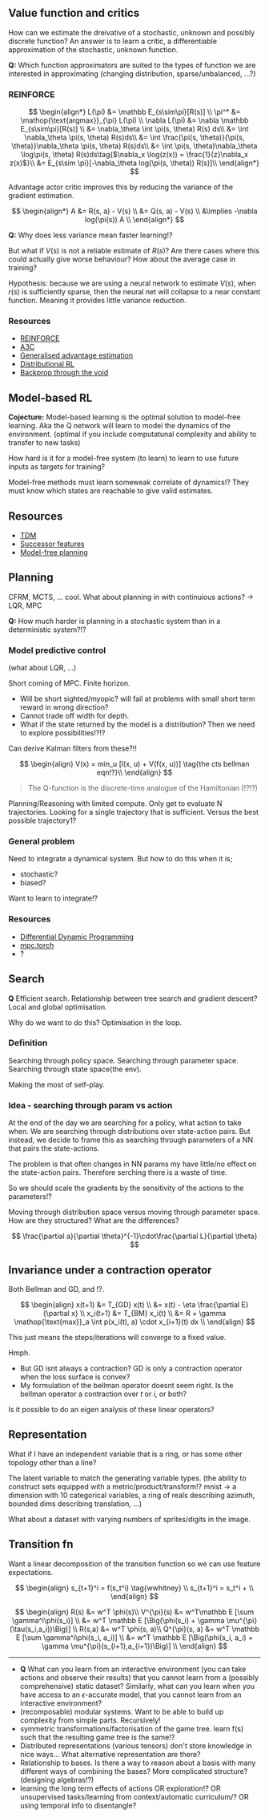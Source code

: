 ## Value function and critics

How can we estimate the dreivative of a stochastic, unknown and possibly discrete function?
An answer is to learn a critic, a differentiable approximation of the stochastic, unknown function.

__Q:__ Which function approximators are suited to the types of function we are interested in approximating (changing distribution, sparse/unbalanced, ...?)

### REINFORCE

$$
\begin{align*}
L(\pi) &= \mathbb E_{s\sim\pi}[R(s)] \\
\pi^* &= \mathop{\text{argmax}}_{\pi}  L(\pi) \\
\nabla L(\pi) &= \nabla \mathbb E_{s\sim\pi}[R(s)] \\
&= \nabla_\theta \int \pi(s, \theta) R(s) ds\\
&=  \int \nabla_\theta \pi(s, \theta) R(s)ds\\
&=  \int \frac{\pi(s, \theta)}{\pi(s, \theta)}\nabla_\theta \pi(s, \theta) R(s)ds\\
&=  \int \pi(s, \theta)\nabla_\theta \log\pi(s, \theta) R(s)ds\tag{$\nabla_x \log(z(x)) = \frac{1}{z}\nabla_x z(x)$}\\
&= E_{s\sim \pi}[-\nabla_\theta log(\pi(s, \theta)) R(s)]\\
\end{align*}
$$

Advantage actor critic improves this by reducing the variance of the gradient estimation.

$$
\begin{align*}
A &= R(s, a) - V(s) \\
&= Q(s, a) - V(s) \\
&\implies -\nabla log(\pi(s)) A \\
\end{align*}
$$

__Q:__ Why does less variance mean faster learning!?

But what if $V(s)$ is not a reliable estimate of $R(s)$? Are there cases where this could actually give worse behaviour? How about the average case in training?

Hypothesis: because we are using a neural network to estimate $V(s)$, when $r(s)$ is sufficiently sparse, then the neural net will collapse to a near constant function.
Meaning it provides little variance reduction.

### Resources

- [REINFORCE](https://papers.nips.cc/paper/1713-policy-gradient-methods-for-reinforcement-learning-with-function-approximation.pdf)
- [A3C](https://arxiv.org/abs/1602.01783)
- [Generalised advantage estimation](https://arxiv.org/pdf/1506.02438.pdf)
- [Distributional RL](https://arxiv.org/abs/1806.06923)
- [Backprop through the void](https://arxiv.org/abs/1711.00123)

## Model-based RL

__Cojecture:__ Model-based learning is the optimal solution to model-free learning. Aka the Q network will learn to model the dynamics of the environment.
(optimal if you include computatunal complexity and ability to transfer to new tasks)

How hard is it for a model-free system (to learn) to learn to use future inputs as targets for training?

Model-free methods must learn someweak correlate of dynamics!? They must know which states are reachable to give valid estimates.

## Resources

- [TDM](https://bair.berkeley.edu/blog/2018/04/26/tdm/)
- [Successor features](https://arxiv.org/abs/1606.05312)
- [Model-free planning](https://openreview.net/forum?id)

## Planning

CFRM, MCTS, ... cool.
What about planning in with continuious actions?  -> LQR, MPC

__Q:__ How much harder is planning in a stochastic system than in a deterministic system?!?

### Model predictive control

(what about LQR, ...)

Short coming of MPC. Finite horizon.
- Will be short sighted/myopic? will fail at problems with small short term reward in wrong direction?
- Cannot trade off width for depth.
- What if the state returned by the model is a distribution? Then we need to explore possibilities!?!?

Can derive Kalman filters from these?!!

$$
\begin{align}
V(x) = min_u [l(x, u) + V(f(x, u))] \tag{the cts bellman eqn!?}\\
\end{align}
$$

> The Q-function is the discrete-time analogue of the Hamiltonian (!?!?)

Planning/Reasoning with limited compute. Only get to evaluate N trajectories. Looking for a single trajectory that is sufficient. Versus the best possible trajectory1?

### General problem

Need to integrate a dynamical system.
But how to do this when it is;
- stochastic?
- biased?

Want to learn to integrate!?

### Resources

- [Differential Dynamic Programming](https://homes.cs.washington.edu/~todorov/papers/TassaICRA14.pdf)
- [mpc.torch](https://locuslab.github.io/mpc.pytorch/)
- ?


## Search

__Q__ Efficient search. Relationship between tree search and gradient descent? Local and global optimisation.


Why do we want to do this?
Optimisation in the loop.

### Definition

Searching through policy space.
Searching through parameter space.
Searching through state space(the env).

Making the most of self-play.


### Idea - searching through param vs action

At the end of the day we are searching for a policy, what action to take when. We are searching through distributions over state-action pairs.
But instead, we decide to frame this as searching through parameters of a NN that pairs the state-actions.

The problem is that often changes in NN params my have little/no effect on the state-action pairs. Therefore serching there is a waste of time.

So we should scale the gradients by the sensitivity of the actions to the parameters!?

Moving through distribution space versus moving through parameter space. How are they structured? What are the differences?


$$
\frac{\partial a}{\partial \theta}^{-1}\cdot\frac{\partial L}{\partial \theta}
$$

## Invariance under a contraction operator

 Both Bellman and GD, and !?.

$$
\begin{align}
x(t+1) &= T_{GD} x(t) \\
&= x(t) - \eta \frac{\partial E}{\partial x} \\
x_i(t+1) &= T_{BM} x_i(t) \\
&= R + \gamma \mathop{\text{max}}_a \int p(x_i(t), a) \cdot x_{i+1}(t) dx  \\
\end{align}
$$

This just means the steps/iterations will converge to a fixed value.

Hmph.
- But GD isnt always a contraction? GD is only a contraction operator when the loss surface is convex?
- My formulation of the bellman operator doesnt seem right. Is the bellman operator a contraction over $t$ or $i$, or both?

Is it possible to do an eigen analysis of these linear operators?

## Representation

What if I have an independent variable that is a ring, or has some other topology other than a line?

The latent variable to match the generating variable types. (the ability to construct sets equipped with a metric/product/transform!? mnist -> a dimension with 10 categorical variables, a ring of reals describing azimuth, bounded dims describing translation, ...)

What about a dataset with varying numbers of sprites/digits in the image.

## Transition fn

Want a linear decomposition of the transition function so we can use feature expectations.

$$
\begin{align}
s_{t+1}^i = f(s_t^i) \tag{wwhitney} \\
s_{t+1}^i = s_t^i +  \\
\end{align}
$$

$$
\begin{align}
R(s) &= w^T \phi(s)\\
V^{\pi}(s) &= w^T\mathbb E [\sum \gamma^i\phi(s_i)] \\
&= w^T \mathbb E [\Big(\phi(s_i) + \gamma \mu^{\pi}(\tau(s_i,a_i))\Big)] \\
R(s,a) &= w^T \phi(s, a)\\
Q^{\pi}(s, a) &= w^T \mathbb E [\sum \gamma^i\phi(s_i, a_i)] \\
&= w^T \mathbb E [\Big(\phi(s_i, a_i) + \gamma \mu^{\pi}(s_{i+1},a_{i+1})\Big)] \\
\end{align}
$$

***

- __Q__ What can you learn from an interactive environment (you can take actions and observe their results) that you cannot learn from a (possibly comprehensive) static dataset? Similarly, what can you learn when you have access to an $\epsilon$-accurate model, that you cannot learn from an interactive environment?
- (recomposable) modular systems. Want to be able to build up complexity from simple parts. Recursively!
- symmetric transformations/factorisation of the game tree. learn f(s) such that the resulting game tree is the same!?
- Distributed representations (various tensors) don't store knowledge in nice ways... What alternative representation are there?
- Relationship to bases. Is there a way to reason about a basis with many different ways of combining the bases? More complicated structure? (designing algebras!?)
- learning the long term effects of actions OR exploration!? OR unsupervised tasks/learning from context/automatic curriculum/? OR using temporal info to disentangle?
